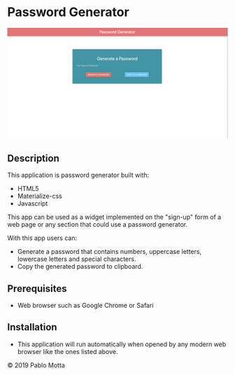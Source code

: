 # Password Generator

![password generator demo](./img/screenShot.png)

## Description

This application is password generator built with:

-   HTML5
-   Materialize-css
-   Javascript

This app can be used as a widget implemented on the "sign-up" form of a web page or any section that could use a password generator.

With this app users can:

-   Generate a password that contains numbers, uppercase letters, lowercase letters and special characters.
-   Copy the generated password to clipboard.

## Prerequisites

-   Web browser such as Google Chrome or Safari

## Installation

-   This application will run automatically when opened by any modern web browser like the ones listed above.

© 2019 Pablo Motta
